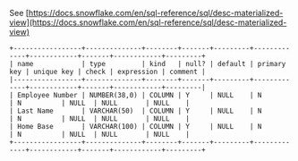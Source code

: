 See [https://docs.snowflake.com/en/sql-reference/sql/desc-materialized-view](https://docs.snowflake.com/en/sql-reference/sql/desc-materialized-view)
```
+-----------------+--------------+--------+-------+---------+-------------+------------+-------+------------+---------+
| name            | type         | kind   | null? | default | primary key | unique key | check | expression | comment |
|-----------------+--------------+--------+-------+---------+-------------+------------+-------+------------+---------|
| Employee Number | NUMBER(38,0) | COLUMN | Y     | NULL    | N           | N          | NULL  | NULL       | NULL    |
| Last Name       | VARCHAR(50)  | COLUMN | Y     | NULL    | N           | N          | NULL  | NULL       | NULL    |
| Home Base       | VARCHAR(100) | COLUMN | Y     | NULL    | N           | N          | NULL  | NULL       | NULL    |
+-----------------+--------------+--------+-------+---------+-------------+------------+-------+------------+---------+
```
